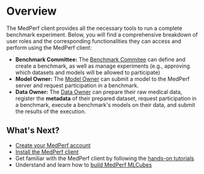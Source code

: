 # Overview

The MedPerf client provides all the necessary tools to run a complete benchmark experiment. Below, you will find a comprehensive breakdown of user roles and the corresponding functionalities they can access and perform using the MedPerf client:

- **Benchmark Committee:** The [Benchmark Commitee](../roles.md#benchmark-committee) can define and create a benchmark, as well as manage experiments (e.g., approving which datasets and models will be allowed to participate)
- **Model Owner:** The [Model Owner](../roles.md#model-owners) can submit a model to the MedPerf server and request participation in a benchmark.
- **Data Owner:** The [Data Owner](../roles.md#data-providers) can prepare their raw medical data, register the **metadata** of their prepared dataset, request participation in a benchmark, execute a benchmark's models on their data, and submit the results of the execution.

## What's Next?

- [Create your MedPerf account](signup.md)
- [Install the MedPerf client](installation.md)
- Get familiar with the MedPerf client by following the [hands-on tutorials](tutorials_overview.md)
- Understand and learn how to [build MedPerf MLCubes](../mlcubes/mlcubes.md)

